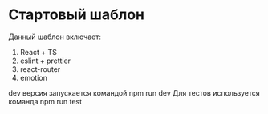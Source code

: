 # Стартовый шаблон

Данный шаблон включает:
1. React + TS
2. eslint + prettier
3. react-router
4. emotion

dev версия запускается командой npm run dev
Для тестов используется команда npm run test
